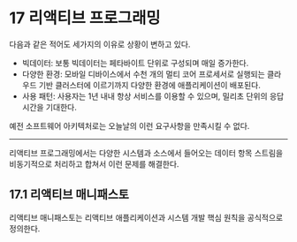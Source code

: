 # 17 리액티브 프로그래밍

다음과 같은 적어도 세가지의 이유로 상황이 변하고 있다.

- 빅데이터: 보통 빅데이터는 페타바이트 단위로 구성되며 매일 증가한다.
- 다양한 환경: 모바일 디바이스에서 수천 개의 멀티 코어 프로세서로 실행되는 클라우드 기반 클러스터에 이르기까지 다양한 환경에 애플리케이션이 배포된다.
- 사용 패턴: 사용자는 1년 내내 항상 서비스를 이용할 수 있으며, 밀리초 단위의 응답 시간을 기대한다.

예전 소프트웨어 아키텍처로는 오늘날의 이런 요구사항을 만족시킬 수 없다.

---

리액티브 프로그래밍에서는 다양한 시스템과 소스에서 들어오는 데이터 항목 스트림을 비동기적으로 처리하고 합쳐서 이런 문제를 해결한다.

## 17.1 리액티브 매니패스토

리액티브 매니패스토는 리액티브 애플리케이션과 시스템 개발 핵심 원칙을 공식적으로 정의한다.

